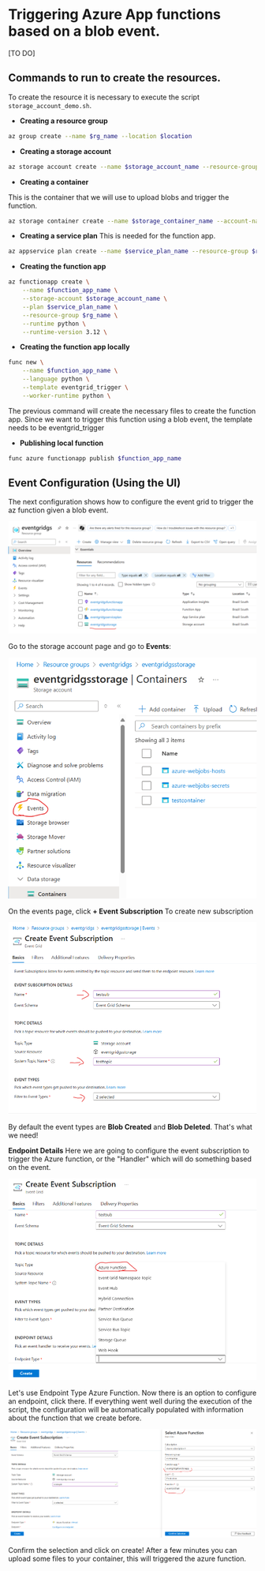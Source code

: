# Triggering Azure App functions based on a blob event. 

[TO DO]
## Commands to run to create the resources.

To create the resource it is necessary to execute the script `storage_account_demo.sh`.

* **Creating a resource group** 

```bash
az group create --name $rg_name --location $location
```

* **Creating a storage account** 

```bash
az storage account create --name $storage_account_name --resource-group $rg_name --location $location --sku Standard_LRS
```

* **Creating a container**

This is the container that we will use to upload blobs and trigger the function.

```bash
az storage container create --name $storage_container_name --account-name $storage_account_name
```

* **Creating a service plan** This is needed for the function app.

```bash
az appservice plan create --name $service_plan_name --resource-group $rg_name --sku S1 --is-linux
```
* **Creating the function app** 

```bash
az functionapp create \
    --name $function_app_name \
    --storage-account $storage_account_name \
    --plan $service_plan_name \
    --resource-group $rg_name \
    --runtime python \
    --runtime-version 3.12 \
```

* **Creating the function app locally**
```bash
func new \
    --name $function_app_name \
    --language python \
    --template eventgrid_trigger \
    --worker-runtime python \
```
The previous command will create the necessary files to create the function app. Since we want to trigger this function using a blob event, the template needs to be eventgrid_trigger

* **Publishing local function**

```bash
func azure functionapp publish $function_app_name
```
## Event Configuration (Using the UI)

The next configuration shows how to configure the event grid to trigger the az function given a blob event.

![alt text](image.png)

Go to the storage account page and go to **Events**:

![alt text](image-1.png)

On the events page, click **+ Event Subscription** To create new subscription

![alt text](image-2.png)

By default the event types are **Blob Created** and **Blob Deleted**. That's what we need!

**Endpoint Details**
Here we are going to configure the event subscription to trigger the Azure function, or the "Handler" which will do something based on the event.

![alt text](image-3.png)

Let's use Endpoint Type Azure Function. Now there is an option to configure an endpoint, click there. If everything went well during the execution of the script, the configuration will be automatically populated with information about the function that we create before.

![alt text](image-4.png)

Confirm the selection and click on create! After a few minutes you can upload some files to your container, this will triggered the azure function.




